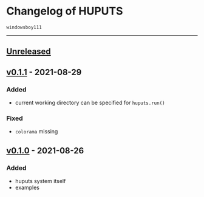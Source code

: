 # Changelog of HUPUTS
    windowsboy111

---
## [Unreleased]

## [v0.1.1] - 2021-08-29
### Added
- current working directory can be specified for `huputs.run()`
### Fixed
- `colorama` missing

## [v0.1.0] - 2021-08-26
### Added
- huputs system itself
- examples

[Unreleased]:    https://github.com/windowsboy111/huupts/compare/v0.1.1...HEAD
[v0.1.1]:        https://github.com/windowsboy111/huputs/compare/v0.1.0...v0.1.1
[v0.1.0]:        https://github.com/windowsboy111/huputs/releases/tag/v0.1.0
